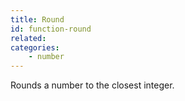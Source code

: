 ```yaml
---
title: Round
id: function-round
related:
categories:
    - number
---
```


Rounds a number to the closest integer.